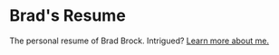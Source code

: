 # Brad's Resume
The personal resume of Brad Brock. Intrigued? [Learn more about me.](https://www.linkedin.com/in/brad-brock-860a4031)
